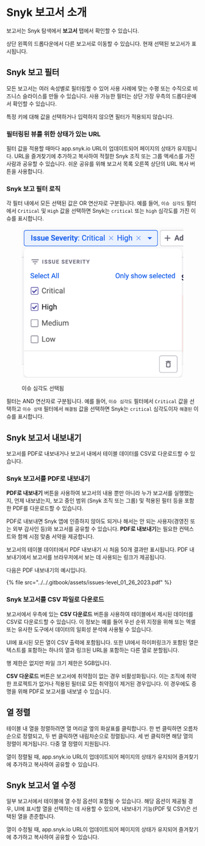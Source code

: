 # Snyk 보고서 소개

보고서는 Snyk 탐색에서 **보고서** 탭에서 확인할 수 있습니다.

상단 왼쪽의 드롭다운에서 다른 보고서로 이동할 수 있습니다. 현재 선택된 보고서가 표시됩니다.

## Snyk 보고 필터

모든 보고서는 여러 속성별로 필터링할 수 있어 사용 사례에 맞는 수평 또는 수직으로 비즈니스 슬라이스를 만들 수 있습니다. 사용 가능한 필터는 상단 가장 우측의 드롭다운에서 확인할 수 있습니다.

특정 키에 대해 값을 선택하거나 입력하지 않으면 필터가 적용되지 않습니다.

### 필터링된 뷰를 위한 상태가 있는 URL

필터 값을 적용할 때마다 app.snyk.io URL이 업데이트되어 페이지의 상태가 유지됩니다. URL을 즐겨찾기에 추가하고 복사하여 적절한 Snyk 조직 또는 그룹 액세스를 가진 사람과 공유할 수 있습니다. 쉬운 공유를 위해 보고서 목록 오른쪽 상단의 URL 복사 버튼을 사용합니다.

### Snyk 보고 필터 로직

각 필터 내에서 모든 선택된 값은 OR 연산자로 구분됩니다. 예를 들어, `이슈 심각도` 필터에서 `Critical` 및 `High` 값을 선택하면 Snyk는 `critical` 또는 `high` 심각도를 가진 이슈를 표시합니다.

<figure><img src="../../.gitbook/assets/issue-severity-reporting-beta.png" alt="이슈 심각도 선택됨"><figcaption><p>이슈 심각도 선택됨</p></figcaption></figure>

필터는 AND 연산자로 구분됩니다. 예를 들어, `이슈 심각도` 필터에서 `Critical` 값을 선택하고 `이슈 상태` 필터에서 `해결됨` 값을 선택하면 Snyk는 `critical` 심각도이자 `해결된` 이슈를 표시합니다.

## Snyk 보고서 내보내기

보고서를 PDF로 내보내거나 보고서 내에서 테이블 데이터를 CSV로 다운로드할 수 있습니다.

### Snyk 보고서를 PDF로 내보내기

**PDF로 내보내기** 버튼을 사용하여 보고서의 내용 뿐만 아니라 누가 보고서를 실행했는지, 언제 내보냈는지, 보고 중인 범위 (Snyk 조직 또는 그룹) 및 적용된 필터 등을 포함한 PDF를 다운로드할 수 있습니다.

PDF로 내보내면 Snyk 앱에 인증하지 않아도 되거나 해서는 안 되는 사용자(경영진 또는 외부 감사인 등)와 보고서를 공유할 수 있습니다. **PDF로 내보내기**는 필요한 컨텍스트와 함께 시점 맞춤 서약을 제공합니다.

보고서의 테이블 데이터에서 PDF 내보내기 시 처음 50개 결과만 표시됩니다. PDF 내보내기에서 보고서를 브라우저에서 보는 데 사용되는 링크가 제공됩니다.

다음은 PDF 내보내기의 예시입니다.

{% file src="../../.gitbook/assets/issues-level_01_26_2023.pdf" %}

### Snyk 보고서를 CSV 파일로 다운로드

보고서에서 우측에 있는 **CSV 다운로드** 버튼을 사용하여 테이블에서 제시된 데이터를 CSV로 다운로드할 수 있습니다. 이 정보는 예를 들어 우선 순위 지정을 위해 또는 엑셀 또는 유사한 도구에서 데이터의 일회성 분석에 사용될 수 있습니다.

UI에 표시된 모든 열이 CSV 출력에 포함됩니다. 또한 UI에서 하이퍼링크가 포함된 열은 텍스트를 포함하는 하나의 열과 링크된 URL을 포함하는 다른 열로 분할됩니다.

행 제한은 없지만 파일 크기 제한은 5GB입니다.

**CSV 다운로드** 버튼은 보고서에 취약점이 없는 경우 비활성화됩니다. 이는 조직에 취약한 프로젝트가 없거나 적용된 필터로 모든 취약점이 제거된 경우입니다. 이 경우에도 증명을 위해 PDF로 보고서를 내보낼 수 있습니다.&#x20;

## 열 정렬

테이블 내 열을 정렬하려면 열 머리글 옆의 화살표를 클릭합니다. 한 번 클릭하면 오름차순으로 정렬되고, 두 번 클릭하면 내림차순으로 정렬됩니다. 세 번 클릭하면 해당 열의 정렬이 제거됩니다. 다중 열 정렬이 지원됩니다.

열이 정렬될 때, app.snyk.io URL이 업데이트되어 페이지의 상태가 유지되어 즐겨찾기에 추가하고 복사하여 공유할 수 있습니다.

## Snyk 보고서 열 수정

일부 보고서에서 테이블에 열 수정 옵션이 포함될 수 있습니다. 해당 옵션이 제공될 경우, UI에 표시할 열을 선택하는 데 사용할 수 있으며, 내보내기 기능(PDF 및 CSV)은 선택된 열을 존준합니다.

열이 수정될 때, app.snyk.io URL이 업데이트되어 페이지의 상태가 유지되어 즐겨찾기에 추가하고 복사하여 공유할 수 있습니다.